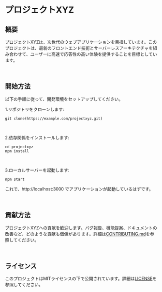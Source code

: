 # プロジェクトXYZ

## 概要

プロジェクトXYZは、次世代のウェブアプリケーションを目指しています。このプロジェクトは、最新のフロントエンド技術とサーバーレスアーキテクチャを組み合わせて、ユーザーに高速で応答性の高い体験を提供することを目標としています。

<br>

## 開始方法

以下の手順に従って、開発環境をセットアップしてください。


1.リポジトリをクローンします:
```
git clone(https://example.com/projectxyz.git)
```

<br>

2.依存関係をインストールします:
```
cd projectxyz
npm install
```
<br>

3.ローカルサーバーを起動します:
```
npm start
```

これで、http://localhost:3000 でアプリケーションが起動しているはずです。

<br>

## 貢献方法
プロジェクトXYZへの貢献を歓迎します。バグ報告、機能提案、ドキュメントの改善など、どのような貢献も価値があります。詳細は[CONTRIBUTING.md](https://example.com/projectxyz/CONTRIBUTING.md)を参照してください。

<br>

## ライセンス

このプロジェクトはMITライセンスの下で公開されています。詳細は[LICENSE](https://example.com/projectxyz/LICENSE)を参照してください。
